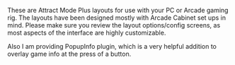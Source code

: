 These are Attract Mode Plus layouts for use with your PC or Arcade gaming rig.
The layouts have been designed mostly with Arcade Cabinet set ups in mind.
Please make sure you review the layout options/config screens, as most aspects of the interface are highly customizable.

Also I am providing PopupInfo plugin, which is a very helpful addition to overlay game info at the press of a button.
